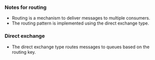 ### Notes for routing

- Routing is a mechanism to deliver messages to multiple consumers.
- The routing pattern is implemented using the direct exchange type.

### Direct exchange

- The direct exchange type routes messages to queues based on the routing key.
